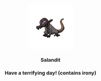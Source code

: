 <p align="center">
    <img src="https://raw.githubusercontent.com/PokeAPI/sprites/master/sprites/pokemon/757.png" width="150" height="150">
</p>
<h3 align="center"> <b>Salandit</b></h3>
<h3 align="center">Have a terrifying day! (contains irony)</h3>
